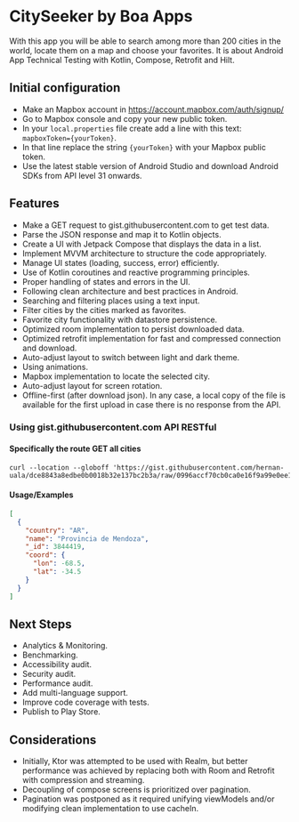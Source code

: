 # CitySeeker by Boa Apps

With this app you will be able to search among more than 200 cities in the world, locate them on a map and choose your favorites. It is about Android App Technical Testing with Kotlin, Compose, Retrofit and Hilt.

## Initial configuration

- Make an Mapbox account in https://account.mapbox.com/auth/signup/
- Go to Mapbox console and copy your new public token.
- In your `local.properties` file create add a line with this text: `mapboxToken={yourToken}`.
- In that line replace the string `{yourToken}` with your Mapbox public token.
- Use the latest stable version of Android Studio and download Android SDKs from API level 31 onwards.

## Features

- Make a GET request to gist.githubusercontent.com to get test data.
- Parse the JSON response and map it to Kotlin objects.
- Create a UI with Jetpack Compose that displays the data in a list.
- Implement MVVM architecture to structure the code appropriately.
- Manage UI states (loading, success, error) efficiently.
- Use of Kotlin coroutines and reactive programming principles.
- Proper handling of states and errors in the UI.
- Following clean architecture and best practices in Android.
- Searching and filtering places using a text input.
- Filter cities by the cities marked as favorites.
- Favorite city functionality with datastore persistence.
- Optimized room implementation to persist downloaded data.
- Optimized retrofit implementation for fast and compressed connection and download.
- Auto-adjust layout to switch between light and dark theme.
- Using animations.
- Mapbox implementation to locate the selected city.
- Auto-adjust layout for screen rotation.
- Offline-first (after download json). In any case, a local copy of the file is available for the first upload in case there is no response from the API. 

### Using gist.githubusercontent.com API RESTful

#### Specifically the route GET all cities

```cURL
curl --location --globoff 'https://gist.githubusercontent.com/hernan-uala/dce8843a8edbe0b0018b32e137bc2b3a/raw/0996accf70cb0ca0e16f9a99e0ee185fafca7af1/cities.json'
```

#### Usage/Examples

```json
[
  {
    "country": "AR",
    "name": "Provincia de Mendoza",
    "_id": 3844419,
    "coord": {
      "lon": -68.5,
      "lat": -34.5
    }
  }
]
```

## Next Steps

- Analytics & Monitoring.
- Benchmarking.
- Accessibility audit.
- Security audit.
- Performance audit.
- Add multi-language support.
- Improve code coverage with tests.
- Publish to Play Store.

## Considerations

- Initially, Ktor was attempted to be used with Realm, but better performance was achieved by replacing both with Room and Retrofit with compression and streaming.
- Decoupling of compose screens is prioritized over pagination.
- Pagination was postponed as it required unifying viewModels and/or modifying clean implementation to use cacheIn.
